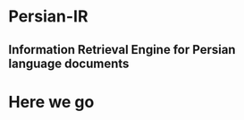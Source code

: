 # Persian-IR
Information Retrieval Engine for Persian language documents 
---------------------------------------------------------
# Here we go
